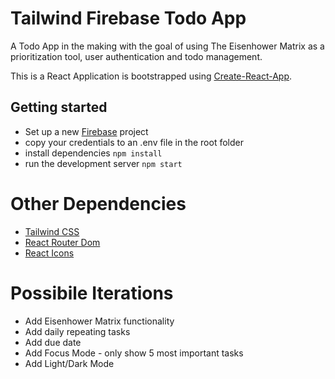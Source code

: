 # Tailwind Firebase Todo App

A Todo App in the making with the goal of using The Eisenhower Matrix as a prioritization tool, user authentication and todo management.

This is a React Application is bootstrapped using <a href="https://create-react-app.dev/docs/getting-started" target="_blank">Create-React-App</a>.

## Getting started

- Set up a new <a href="https://firebase.google.com/" target="_blank">Firebase</a> project
- copy your credentials to an .env file in the root folder
- install dependencies `npm install`
- run the development server
  `npm start`

# Other Dependencies

- <a href="https://tailwindcss.com/" target="_blank">Tailwind CSS</a>
- <a href="https://reactrouter.com/en/main" target="_blank">React Router Dom</a>
- <a href="https://react-icons.github.io/react-icons/" target="_blank">React Icons</a>

# Possibile Iterations

- Add Eisenhower Matrix functionality
- Add daily repeating tasks
- Add due date
- Add Focus Mode - only show 5 most important tasks
- Add Light/Dark Mode
